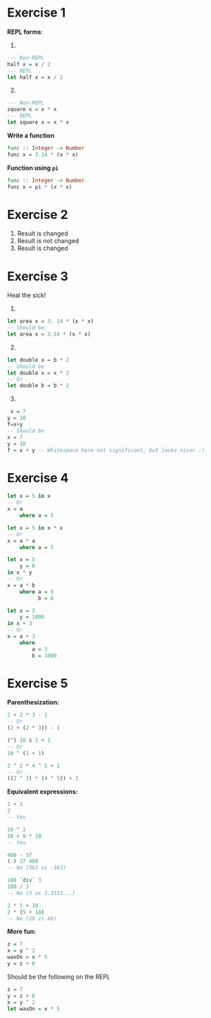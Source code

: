 # Exercise 1

**REPL forms**:

1. 
```haskell
--- Non-REPL
half x = x / 2
--- REPL
let half x = x / 2
```

2. 
```haskell
--- Non-REPL
square x = x * x
--- REPL
let square x = x * x
```

**Write a function**

```haskell
func :: Integer -> Number
func x = 3.14 * (x * x) 
```

**Function using `pi`**

```haskell
func :: Integer -> Number
func x = pi * (x * x) 
```

# Exercise 2

1. Result is changed
2. Result is not changed
3. Result is changed

# Exercise 3

Heal the sick!

1.
```haskell
let area x = 3. 14 * (x * x)
-- Should be:
let area x = 3.14 * (x * x)
```

2.
```haskell
let double x = b * 2
-- Should be
let double x = x * 2
-- Or
let double b = b * 2
```

3.
```haskell
 x = 7
y = 10
f=x+y
-- Should be
x = 7
y = 10
f = x + y -- Whitespace here not significant, but looks nicer :)
```

# Exercise 4

```haskell
let x = 5 in x
-- Or
x = a
    where a = 5
``` 
```haskell
let x = 5 in x * x
-- Or
x = a * a
    where a = 5
```
```haskell
let x = 5
    y = 6 
in x * y
-- Or
x = a * b
    where a = 5
          b = 6
```
```haskell
let x = 3
    y = 1000 
in x + 3
-- Or
x = a + 3
    where
        a = 3
        b = 1000
```

# Exercise 5

**Parenthesization:**

```haskell
2 + 2 * 3 - 1
-- Or
(2 + (2 * 3)) - 1
```
```haskell
(^) 10 $ 1 + 1
-- Or
10 ^ (1 + 1)
```
```haskell
2 ^ 2 * 4 ^ 5 + 1
-- Or
((2 ^ 2) * (4 ^ 5)) + 1
```

**Equivalent expressions:**

```haskell
1 + 1
2
-- Yes
```
```haskell
10 ^ 2
10 + 9 * 10
-- Yes
```
```haskell
400 - 37 
(-) 37 400
-- No (363 vs -363)
```
```haskell
100 `div` 3
100 / 3
-- No (3 vs 3.3333...)
```
```haskell
2 * 5 + 18
2 * (5 + 18)
-- No (28 vs 46)
```

**More fun:**

```haskell
z = 7
x = y ^ 2
waxOn = x * 5
y = z + 8
```

Should be the following on the REPL

```haskell
z = 7
y = z + 8
x = y ^ 2
let waxOn = x * 5
```